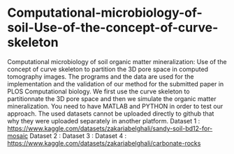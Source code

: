 # Computational-microbiology-of-soil-Use-of-the-concept-of-curve-skeleton
Computational microbiology of soil organic matter mineralization: Use of the concept of curve skeleton to partition the 3D pore space in computed tomography images.
The programs and the data are used for the implementation and the validation of our method for the submitted paper in PLOS Computational biology.
We first use the curve skeleton to partitionnate the 3D pore space and then we simulate the organic matter mineralization.
You need to have MATLAB and PYTHON in order to test our approach.
The used datasets cannot be uploaded directly to github that why they were uploaded separately in another platform.
Dataset 1 : https://www.kaggle.com/datasets/zakariabelghali/sandy-soil-bd12-for-mosaic
Dataset 2 :
Dataset 3 :
Dataset 4 : https://www.kaggle.com/datasets/zakariabelghali/carbonate-rocks
